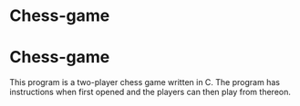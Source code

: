 # Chess-game
# Chess-game

This program is a two-player chess game written in C. The program has instructions when first opened and the players can then play from thereon.
